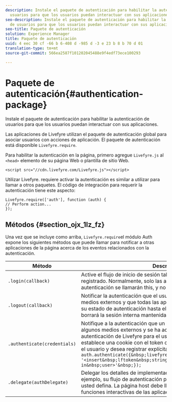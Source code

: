 ```yaml
---
description: Instale el paquete de autenticación para habilitar la autenticación de
  usuarios para que los usuarios puedan interactuar con sus aplicaciones.
seo-description: Instale el paquete de autenticación para habilitar la autenticación
  de usuarios para que los usuarios puedan interactuar con sus aplicaciones.
seo-title: Paquete de autenticación
solution: Experience Manager
title: Paquete de autenticación
uuid: 4 eec 30 cf -66 b 6-408 d -985 d -3 e 23 b 8 b 70 d 01
translation-type: tm+mt
source-git-commit: 566ea2587f101202045488e9f4edf73ece100293

---
```



# Paquete de autenticación{#authentication-package}

Instale el paquete de autenticación para habilitar la autenticación de usuarios para que los usuarios puedan interactuar con sus aplicaciones.

Las aplicaciones de Livefyre utilizan el paquete de autenticación global para asociar usuarios con acciones de aplicación. El paquete de autenticación está disponible `Livefyre.require`.

Para habilitar la autenticación en la página, primero agregue `Livefyre.js` al `<head>` elemento de su página Web o plantilla de sitio Web.

```
<script src="//cdn.livefyre.com/Livefyre.js"></script>
```

Utilizar Livefyre. requiere activar la autenticación es similar a utilizar para llamar a otros paquetes. El código de integración para requerir la autenticación tiene este aspecto:

```
Livefyre.require(['auth'], function (auth) {  
// Perform action... 
});
```

## Métodos {#section_ojx_1lz_fz}

Una vez que se incluye como arriba, `Livefyre.require`el módulo Auth expone los siguientes métodos que puede llamar para notificar a otras aplicaciones de la página acerca de los eventos relacionados con la autenticación.

| Método | Descripción |
|--- |--- |
| `.login(callback)` | Active el flujo de inicio de sesión tal como implementa authdelegate registrado. Normalmente, solo las aplicaciones habilitadas por autenticación se llamarán this, y no la propia página de host. |
| `.logout(callback)` | Notificar la autenticación que el usuario final ha cerrado por algunos medios externos y que todas las aplicaciones que confía deben borrar su estado de autenticación hasta el siguiente inicio de sesión. Esto borrará la sesión interna mantenida por Auth. |
| `.authenticate(credentials)` | Notifique a la autenticación que un usuario se ha autenticado por algunos medios externos y se ha adquirido un autentificador de autenticación de Livefyre para el usuario final. Utilice esta opción si establece una cookie con el token de Livefyre o si tiene un token para el usuario y desea registrar explícitamente al usuario. Por ejemplo: <br>`auth.authenticate({&nbsp;livefyre:&nbsp;`<br>`'<insert&nbsp;lftoken&nbsp;string&nbsp;for&nbsp;newly&nbsp;logged-in&nbsp;user>'&nbsp;});` |
| `.delegate(authDelegate)` | Delegar los detalles de implementación de la autenticación (por ejemplo, su flujo de autenticación personalizado) en un objeto que usted defina. La página host debe llamar a esto para habilitar las funciones interactivas de las aplicaciones de Livefyre. |

